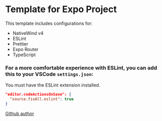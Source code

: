 # Template for Expo Project

This template includes configurations for:
- NativeWind v4
- ESLint
- Prettier
- Expo Router
- TypeScript

### For a more comfortable experience with ESLint, you can add this to your VSCode `settings.json`:
You must have the ESLint extension installed.

```json
"editor.codeActionsOnSave": {
  "source.fixAll.eslint": true
}
```

[Github author](https://github.com/Santyzz0311)
